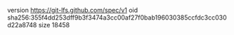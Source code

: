 version https://git-lfs.github.com/spec/v1
oid sha256:355f4dd253dff9b3f3474a3cc00af27f0bab196030385ccfdc3cc030d22a8748
size 18458
